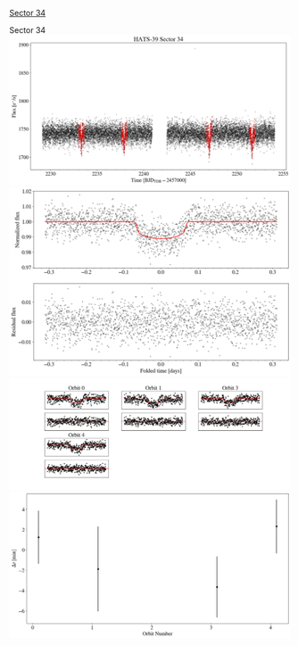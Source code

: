 [Sector 34](#sector34)

<a name = "sector34"></a>
Sector 34
![alt text](/tt/HATS-39_Sector_34/HATS-39_Sector_34_a_TimeSeries.png)
![alt text](/tt/HATS-39_Sector_34/HATS-39_Sector_34_b_FoldedLightCurve.png)
![alt text](/tt/HATS-39_Sector_34/HATS-39_Sector_34_b_IndividualTransitsWithFit.png)
![alt text](/tt/HATS-39_Sector_34/HATS-39_Sector_34_c_TimingResiduals.png)

